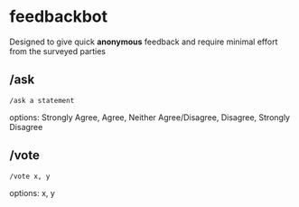 # feedbackbot

Designed to give quick **anonymous** feedback and require minimal effort from the surveyed parties

## /ask
`/ask a statement`

options: Strongly Agree, Agree, Neither Agree/Disagree, Disagree, Strongly Disagree

## /vote
`/vote x, y`

options: x, y
